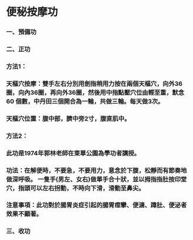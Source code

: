 # 便秘按摩功

### 一、預備功
### 二、正功
### 方法1：
### 天樞穴按摩：雙手左右分別用劍指稍用力按在兩個天樞穴，向外36圈，向內36圈，再向外36圈，然後用中指點壓穴位由輕至重，默念60 個數，中丹田三個開合為一輪，共做三輪。每天做3次。
### 天樞穴位置：腹中部，臍中旁2寸，腹直肌中。

### 方法2：
### 此功是1974年郭林老師在東單公園為學功者講授。
### 功法：在解便時，不要急，不要用力，意念於下腹，松靜而有節奏地做深呼吸。 一隻手(男左、女右)做單手合十狀，並以拇指指肚按印堂穴，指頭可以左右拐動，不時向下滑，滑動至鼻尖。
### 注意事項：此功對於腸胃炎症引起的腸胃痙攣、便溏、蹲肚、便泌者效果不顯著。
### 三、收功


 
